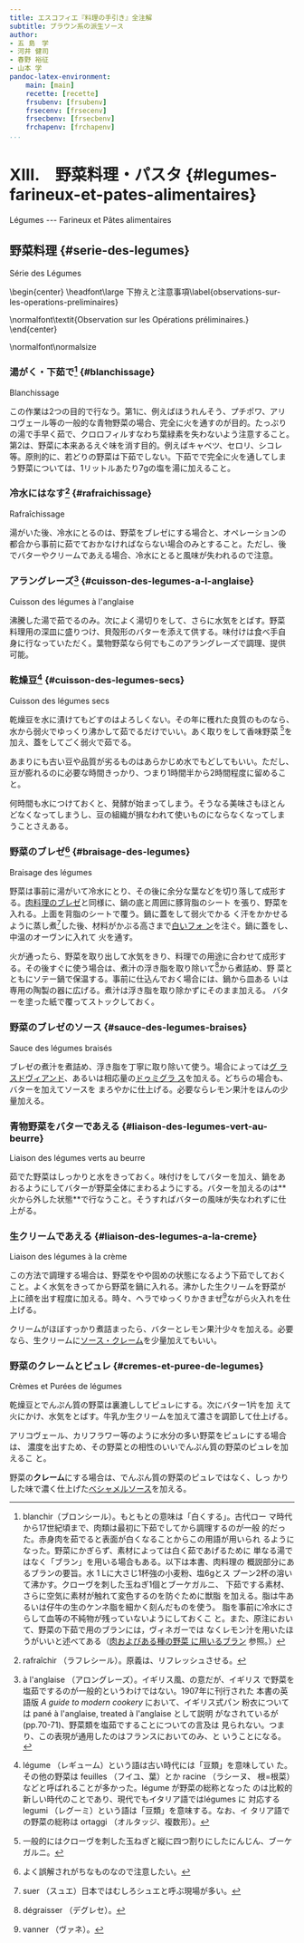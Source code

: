```yaml
---
title: エスコフィエ『料理の手引き』全注解
subtitle: ブラウン系の派生ソース
author:
- 五 島　学
- 河井 健司
- 春野 裕征
- 山本 学
pandoc-latex-environment:
    main: [main]
    recette: [recette]
    frsubenv: [frsubenv]
    frsecenv: [frsecenv]
    frsecbenv: [frsecbenv]
    frchapenv: [frchapenv]
...
```





<div class="main">



# XIII.　野菜料理・パスタ   {#legumes-farineux-et-pates-alimentaires}

<div class="frchapenv">Légumes --- Farineux et Pâtes alimentaires</div>


## 野菜料理 {#serie-des-legumes}

<div class="frsecenv">Série des Légumes</div>

\begin{center}
\headfont\large 下拵えと注意事項\label{observations-sur-les-operations-preliminaires}

\normalfont\textit{Observation sur les Opérations préliminaires.}
\end{center}




\normalfont\normalsize


### 湯がく・下茹で[^1] {#blanchissage}

<div class="frsecbenv">Blanchissage</div>




この作業は2つの目的で行なう。第1に、例えばほうれんそう、プチポワ、アリ
コヴェール等の一般的な青物野菜の場合、完全に火を通すのが目的。たっぷり
の湯で手早く茹で、クロロフィルすなわち葉緑素を失わないよう注意すること。
第2は、野菜に本来あるえぐ味を消す目的。例えばキャベツ、セロリ、シコレ
等。原則的に、若どりの野菜は下茹でしない。下茹でで完全に火を通してしま
う野菜については、1リットルあたり7gの塩を湯に加えること。

[^1]: blanchir（ブロンシール）。もともとの意味は「白くする」。古代ロー
    マ時代から17世紀頃まで、肉類は最初に下茹でしてから調理するのが一般
    的だった。赤身肉を茹でると表面が白くなることからこの用語が用いられ
    るようになった。野菜にかぎらず、素材によっては白く茹であげるために
    単なる湯ではなく「ブラン」を用いる場合もある。以下は本書、肉料理の
    概説部分にあるブランの要旨。水 1 Lに大さじ1杯強の小麦粉、塩6gとス
    プーン2杯の溶いて沸かす。クローヴを刺した玉ねぎ1個とブーケガルニ、
    下茹でする素材、さらに空気に素材が触れて変色するのを防ぐために獣脂
    を加える。脂は牛あるいは仔牛の生のケンネ脂を細かく刻んだものを使う。
    脂を事前に冷水にさらして血等の不純物が残っていないようにしておくこ
    と。また、原注において、野菜の下茹で用のブランには，ヴィネガーでは
    なくレモン汁を用いたほうがいいと述べてある（[肉およびある種の野菜
    に用いるブラン](#blanc-pour-viandes-et-certains-legumes) 参照。）

### 冷水にはなす[^2] {#rafraichissage}

<div class="frsecbenv">Rafraîchissage</div>


湯がいた後、冷水にとるのは、野菜をブレゼにする場合と、オペレーションの
都合から事前に茹でておかなければならない場合のみとすること。ただし、後
でバターやクリームであえる場合、冷水にとると風味が失われるので注意。

[^2]: rafraîchir （ラフレシール）。原義は、リフレッシュさせる。


### アラングレーズ[^5] {#cuisson-des-legumes-a-l-anglaise}

<div class="frsecbenv">Cuisson des légumes à l'anglaise</div>

沸騰した湯で茹でるのみ。次によく湯切りをして、さらに水気をとばす。野菜
料理用の深皿に盛りつけ、貝殻形のバターを添えて供する。味付けは食べ手自
身に行なっていただく。葉物野菜なら何でもこのアラングレーズで調理、提供
可能。


[^5]: à l'anglaise （アロングレーズ）。イギリス風、の意だが、イギリス
    で野菜を塩茹でするのが一般的というわけではない。1907年に刊行された
    本書の英語版 *A guide to modern cookery* において、イギリス式パン
    粉衣については pané à l'anglaise, treated à l'anglaise として説明
    がなされているが(pp.70-71)、野菜類を塩茹ですることについての言及は
    見られない。つまり、この表現が通用したのはフランスにおいてのみ、と
    いうことになる。


### 乾燥豆[^10] {#cuisson-des-legumes-secs}

<div class="frsecbenv">Cuisson des légumes secs</div>



乾燥豆を水に漬けてもどすのはよろしくない。その年に穫れた良質のものなら、
水から弱火でゆっくり沸かして茹でるだけでいい。あく取りをして香味野菜
[^3]を加え、蓋をしてごく弱火で茹でる。

あまりにも古い豆や品質が劣るものはあらかじめ水でもどしてもいい。ただし、
豆が膨れるのに必要な時間きっかり、つまり1時間半から2時間程度に留めること。

何時間も水につけておくと、発酵が始まってしまう。そうなる美味さもほとん
どなくなってしまうし、豆の組織が損なわれて使いものにならなくなってしま
うことさえある。


[^3]: 一般的にはクローヴを刺した玉ねぎと縦に四つ割りにしたにんじん、ブーケガルニ。

[^10]: légume （レギューム）という語は古い時代には「豆類」を意味してい
    た。その他の野菜は feuilles （フイユ、葉）とか racine （ラシーヌ、
    根=根菜）などと呼ばれることが多かった。légume が野菜の総称となった
    のは比較的新しい時代のことであり、現代でもイタリア語ではlégumes に
    対応する legumi （レグーミ）という語は「豆類」を意味する。なお、イ
    タリア語での野菜の総称は ortaggi （オルタッジ、複数形）。



### 野菜のブレゼ[^9] {#braisage-des-legumes}

<div class="frsecbenv">Braisage des légumes</div>


野菜は事前に湯がいて冷水にとり、その後に余分な葉などを切り落して成形す
る。[肉料理のブレゼ](#braisage)と同様に、鍋の底と周囲に豚背脂のシート
を張り、野菜を入れる。上面を背脂のシートで覆う。鍋に蓋をして弱火でかる
く汗をかかせるように蒸し煮[^6]した後、材料がかぶる高さまで[白いフォ
ン](#fonds-blanc-ordinaire)を注ぐ。鍋に蓋をし、中温のオーヴンに入れて
火を通す。

火が通ったら、野菜を取り出して水気をきり、料理での用途に合わせて成形す
る。その後すぐに使う場合は、煮汁の浮き脂を取り除いて[^7]から煮詰め、野
菜とともにソテー鍋で保温する。事前に仕込んでおく場合には、鍋から皿ある
いは専用の陶製の器に広げる。煮汁は浮き脂を取り除かずにそのまま加える。
バターを塗った紙で覆ってストックしておく。



[^9]: よく誤解されがちなものなので注意したい。

[^6]: suer （スュエ）日本ではむしろシュエと呼ぶ現場が多い。

[^7]: dégraisser （デグレセ）。

### 野菜のブレゼのソース {#sauce-des-legumes-braises}

<div class="frsecbenv">Sauce des légumes braisés</div>

ブレゼの煮汁を煮詰め、浮き脂を丁寧に取り除いて使う。場合によっては[グ
ラスドヴィアンド](#glace-de-viande)、あるいは相応量の[ドゥミグラ
ス](#sauce-demi-glace)を加える。どちらの場合も、バターを加えてソースを
まろやかに仕上げる。必要ならレモン果汁をほんの少量加える。

### 青物野菜をバターであえる {#liaison-des-legumes-vert-au-beurre}

<div class="frsecbenv">Liaison des légumes verts au beurre</div>

茹でた野菜はしっかりと水をきっておく。味付けをしてバターを加え、鍋をあ
おるようにしてバターが野菜全体にまわるようにする。バターを加えるのは**
火から外した状態**で行なうこと。そうすればバターの風味が失なわれずに仕
上がる。

### 生クリームであえる {#liaison-des-legumes-a-la-creme}

<div class="frsecbenv">Liaison des légumes à la crème</div>



この方法で調理する場合は、野菜をやや固めの状態になるよう下茹でしておく
こと。よく水気をきってから野菜を鍋に入れる。沸かした生クリームを野菜が
上に顔を出す程度に加える。時々、ヘラでゆっくりかきまぜ[^8]ながら火入れを仕上げる。

クリームがほぼすっかり煮詰まったら、バターとレモン果汁少々を加える。必要
なら、生クリームに[ソース・クレーム](#sauce-creme)を少量加えてもいい。

[^8]: vanner （ヴァネ）。

### 野菜のクレームとピュレ {#cremes-et-puree-de-legumes}

<div class="frsecbenv">Crèmes et Purées de légumes</div>


乾燥豆とでんぷん質の野菜は裏漉ししてピュレにする。次にバター1片を加
えて火にかけ、水気をとばす。牛乳か生クリームを加えて濃さを調節して仕上げる。

アリコヴェール、カリフラワー等のように水分の多い野菜をピュレにする場合は、
濃度を出すため、その野菜との相性のいいでんぷん質の野菜のピュレを加えるこ
と。

野菜の**クレーム**にする場合は、でんぷん質の野菜のピュレではなく、しっ
かりした味で濃く仕上げた[ベシャメルソース](#sauce-bechamel)を加える。




</div><!--endMain-->

